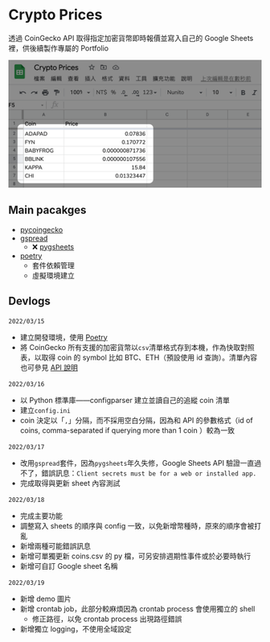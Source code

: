 # Crypto Prices
透過 CoinGecko API 取得指定加密貨幣即時報價並寫入自己的 Google Sheets 裡，供後續製作專屬的 Portfolio

![](image/demo.png)

## Main pacakges
- [pycoingecko](https://github.com/man-c/pycoingecko)
- [gspread](https://github.com/burnash/gspread)
  - ❌ [pygsheets](https://github.com/nithinmurali/pygsheets)
- [poetry](https://python-poetry.org/)
  - 套件依賴管理
  - 虛擬環境建立


## Devlogs
`2022/03/15`
- 建立開發環境，使用 [Poetry](https://python-poetry.org/)
- 將 CoinGecko 所有支援的加密貨幣以`csv`清單格式存到本機，作為快取對照表，以取得 coin 的 symbol 比如 BTC、ETH（預設使用 id 查詢）。清單內容也可參見 [API 說明](https://www.coingecko.com/en/api/documentation)

`2022/03/16`
- 以 Python 標準庫——configparser 建立並讀自己的追縱 coin 清單
- 建立`config.ini`
- coin 決定以「`,`」分隔，而不採用空白分隔，因為和 API 的參數格式（id of coins, comma-separated if querying more than 1 coin
）較為一致

`2022/03/17`
- 改用`gspread`套件，因為`pygsheets`年久失修，Google Sheets API 驗證一直過不了，錯誤訊息：`Client secrets must be for a web or installed app.`
- 完成取得與更新 sheet 內容測試

`2022/03/18`
- 完成主要功能
- 調整寫入 sheets 的順序與 config 一致，以免新增幣種時，原來的順序會被打亂
- 新增兩種可能錯誤訊息
- 新增可單獨更新 coins.csv 的 py 檔，可另安排週期性事件或於必要時執行
- 新增可自訂 Google sheet 名稱

`2022/03/19`
- 新增 demo 圖片
- 新增 crontab job，此部分較麻煩因為 crontab process 會使用獨立的 shell
  - 修正路徑，以免 crontab process 出現路徑錯誤
- 新增獨立 logging，不使用全域設定